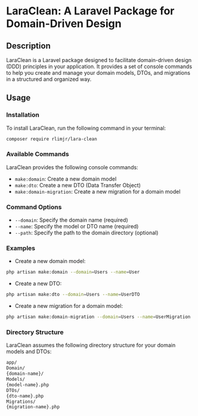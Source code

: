 
**LaraClean: A Laravel Package for Domain-Driven Design**
===========================================================

**Description**
---------------

LaraClean is a Laravel package designed to facilitate domain-driven design (DDD) principles in your application. It provides a set of console commands to help you create and manage your domain models, DTOs, and migrations in a structured and organized way.

**Usage**
-----

### Installation

To install LaraClean, run the following command in your terminal:
```bash
composer require rlimjr/lara-clean
```
### Available Commands

LaraClean provides the following console commands:

* `make:domain`: Create a new domain model
* `make:dto`: Create a new DTO (Data Transfer Object)
* `make:domain-migration`: Create a new migration for a domain model

### Command Options

* `--domain`: Specify the domain name (required)
* `--name`: Specify the model or DTO name (required)
* `--path`: Specify the path to the domain directory (optional)

### Examples

* Create a new domain model:
```bash
php artisan make:domain --domain=Users --name=User
```
* Create a new DTO:
```bash
php artisan make:dto --domain=Users --name=UserDTO
```
* Create a new migration for a domain model:
```bash
php artisan make:domain-migration --domain=Users --name=UserMigration
```
### Directory Structure

LaraClean assumes the following directory structure for your domain models and DTOs:
```bash
app/
Domain/
{domain-name}/
Models/
{model-name}.php
DTOs/
{dto-name}.php
Migrations/
{migration-name}.php
```